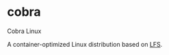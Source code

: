 # cobra

Cobra Linux

A container-optimized Linux distribution based on
[LFS](http://www.linuxfromscratch.org/).
